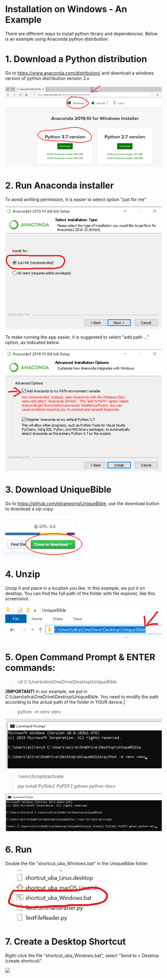 # Installation on Windows - An Example

There are different ways to install python library and dependencies.  Below is an example using Anaconda python distribution.

# 1. Download a Python distribution

Go to https://www.anaconda.com/distribution/ and download a windows version of python distribution version 3.x

<img src="screenshots/download_anaconda.png">

# 2. Run Anaconda installer

To avoid writting permission, it is easier to select option "just for me"

<img src="screenshots/install_just_for_me.png">

To make running the app easier, it is suggested to select "add path ..." option, as indicated below.

<img src="screenshots/add_path.png">

# 3. Download UniqueBible

Go to https://github.com/eliranwong/UniqueBible, use the download button to download a zip copy.

<img src="screenshots/downloadButton.png">

# 4. Unzip

Unzip it and place in a location you like.  In this example, we put it on desktop.  You can find the full path of the folder with file explorer, like this screenshot.

<img src="screenshots/uba_path.png">

# 5. Open Command Prompt & ENTER commands:

> cd C:\Users\elira\OneDrive\Desktop\UniqueBible

[<b>IMPORTANT!</b> In our example, we put in C:\Users\elira\OneDrive\Desktop\UniqueBible.  You need to modify the path according to the actual path of the folder in YOUR device.]

> python -m venv venv

<img src="screenshots/command_prompt1.png">

> .\venv\Scripts\activate

> pip install PySide2 PyPDF2 gdown python-docx

<img src="screenshots/command_prompt3.png">

# 6. Run

Double the file "shortcut_uba_Windows.bat" in the UniqueBible folder.

<img src="screenshots/shortcut.png">

# 7. Create a Desktop Shortcut

Right-click the file "shortcut_uba_Windows.bat", select "Send to > Desktop (create shortcut)"

<img src="screenshots/desktop_shortcut.png.png">
